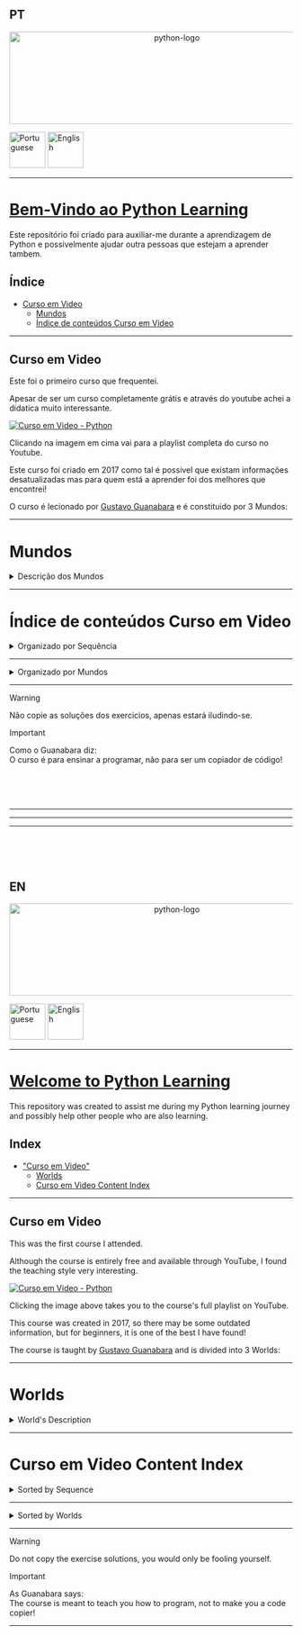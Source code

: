 ## PT
<p align="center">
<img width="580" height="164" alt="python-logo" src="https://github.com/user-attachments/assets/5971a450-9da8-49fe-be3d-8ad72fb4c33a" />
</p>
<a href="https://github.com/DavidPPMerino/PythonLearning#pt"><img width="64" height="64" alt="Portuguese" src="https://github.com/user-attachments/assets/fe1069b8-5eda-4d57-93fc-db6c2635ac25" /></a>  <a href="https://github.com/DavidPPMerino/PythonLearning#en"><img width="64" height="64" alt="English" src="https://github.com/user-attachments/assets/879f3cc8-bbe3-490d-88be-ab687aa718b1" /></a>

---

# <ins>Bem-Vindo ao Python Learning</ins>

Este repositório foi criado para auxiliar-me durante a aprendizagem de Python e possivelmente ajudar outra pessoas que estejam a aprender tambem.

## Índice

- [Curso em Video](#curso-em-video)
   - [Mundos](#mundos)
   - [Índice de conteúdos Curso em Video](#%C3%ADndice-de-conte%C3%BAdos-curso-em-video)
  

***     
     
## Curso em Video

Este foi o primeiro curso que frequentei. 

Apesar de ser um curso completamente grátis e através do youtube achei a didatica muito interessante.

[![Curso em Video - Python](https://github.com/user-attachments/assets/018750ec-4174-45f1-99e4-d6383de556cf "Curso em Video - Python")](https://youtube.com/playlist?list=PLvE-ZAFRgX8hnECDn1v9HNTI71veL3oW0&si=uHFWQdJbASj6JuGt)

Clicando na imagem em cima vai para a playlist completa do curso no Youtube.

Este curso foi criado em 2017 como tal é possivel que existam informações desatualizadas mas para quem está a aprender foi dos melhores que encontrei!

O curso é lecionado por [Gustavo Guanabara](https://github.com/gustavoguanabara) e é constituido por 3 Mundos:
***
# Mundos

<details>
  <summary>Descrição dos Mundos</summary>

  | Youtube | Link do Curso em Video | Nome do Mundo | Descrição |
  |:---:|:---:|:---:|:---:|
  | [Python 3 - Mundo 1](https://youtube.com/playlist?list=PLHz_AreHm4dlKP6QQCekuIPky1CiwmdI6&si=2dmoqpClhbcxfId-) | <a href="https://www.cursoemvideo.com/curso/python-3-mundo-1"><img width="150" height="150" alt="Python3–Mundo1-300x300" src="https://github.com/user-attachments/assets/ec804c44-e9a4-4a09-87c6-3485a49f8bfb" /></a> | Fundamentos | Este Mundo é composto por **<ins>11 aulas</ins>** e **<ins>36 exercícios</ins>** <br> Desde a aula #01 até a aula #11 <br> Desde o exercício #01 até ao exercício #035|
  | [Python 3 - Mundo 2](https://youtube.com/playlist?list=PLHz_AreHm4dk_nZHmxxf_J0WRAqy5Czye&si=RCHIx1GT2YjBjHYK) | <a href="https://www.cursoemvideo.com/curso/python-3-mundo-2"><img width="150" height="150" alt="Python3–Mundo2-300x300" src="https://github.com/user-attachments/assets/7a3da174-4e2b-49a9-ab44-b2d25a18c282" /></a> | Estruturas de Controle | Este Mundo é composto por **<ins>4 aulas</ins>** e **<ins>35 exercícios</ins>** <br> Desde a aula #12 até a aula #15 <br> Desde o exercício #36 até ao exercício #071|
  | [Python 3 - Mundo 3](https://youtube.com/playlist?list=PLHz_AreHm4dksnH2jVTIVNviIMBVYyFnH&si=VuQcakqiJMTaDaLk) | <a href="https://www.cursoemvideo.com/curso/python-3-mundo-3"><img width="150" height="150" alt="Python3–Mundo3-300x300" src="https://github.com/user-attachments/assets/d5492215-40c9-42dc-9d3a-8a33dbe95c21" /></a> | Estruturas Compostas | Este Mundo é composto por **<ins>8 aulas</ins>** e **<ins>42 exercícios</ins>** <br> Desde a aula #16 até a aula #23 <br> Desde o exercício #72 até ao exercício #115c|

</details>

***
# Índice de conteúdos Curso em Video


<details>
     <summary> Organizado por Sequência</summary>
<details open>
 <summary>Aulas / Anotações</summary>
     
- [→ Aula #04 - Primeiros comandos](Curso%20em%20Video/Aulas/04%20Primeiros%20comandos.py)
- [→ Aula #06 - Tipos Primitivos e Saida de dados](Curso%20em%20Video/Aulas/06%20Tipos%20primitivos%20e%20saida%20de%20dados.py)
- [→ Aula #07 - Operadores Aritméticos](Curso%20em%20Video/Aulas/07%20Operadores%20Aritmeticos.py)
- [→ Aula #08 - Módulos](Curso%20em%20Video/Aulas/08%20Modulos.py)
- [→ Aula #09 - Manipulação de Texto](Curso%20em%20Video/Aulas/09%20Manipular%20Texto(string).py)
- [→ Aula #10 - Condições (Parte 1)](Curso%20em%20Video/Aulas/10%20Condiçoes%20pt1.py)
- [→ Aula #11 - Cores no terminal](Curso%20em%20Video/Aulas/11%20Cores%20no%20terminal.py)
- [→ Aula #12 - Condiçoes](Curso%20em%20Video/Aulas/12%20condiçoes%20aninhadas.py)
- [→ Aula #13 - Estruturas de Repetição "for"](Curso%20em%20Video/Aulas/13%20Estruturas%20de%20repetição%20For.py)
- [→ Aula #14 - Estruturas de Repetição "while"](Curso%20em%20Video/Aulas/14%20Estrutura%20de%20repetição%20while.py)
- [→ Aula #15 - Interrompendo Repetições "while"](Curso%20em%20Video/Aulas/15%20Interrompendo%20repetições%20while.py)
  
</details>
<details open>
<summary>Prática das Aulas</summary>

- [→ Prática #04a](Curso%20em%20Video/Aulas%20Praticas/aula04a.py)  
- [→ Prática #06a](Curso%20em%20Video/Aulas%20Praticas/aula06a.py)  
- [→ Prática #07a](Curso%20em%20Video/Aulas%20Praticas/aula07a.py)  
- [→ Prática #08a](Curso%20em%20Video/Aulas%20Praticas/aula08a.py)  
- [→ Prática #08b](Curso%20em%20Video/Aulas%20Praticas/aula08b.py)  
- [→ Prática #09a](Curso%20em%20Video/Aulas%20Praticas/aula09a.py)  
- [→ Prática #10a](Curso%20em%20Video/Aulas%20Praticas/aula10a.py)  
- [→ Prática #11a](Curso%20em%20Video/Aulas%20Praticas/aula11a.py)  
- [→ Prática #12a](Curso%20em%20Video/Aulas%20Praticas/aula12a.py)  
- [→ Prática #13a](Curso%20em%20Video/Aulas%20Praticas/aula13a.py)  
- [→ Prática #14a](Curso%20em%20Video/Aulas%20Praticas/aula14a.py)  
- [→ Prática #15a](Curso%20em%20Video/Aulas%20Praticas/aula15a.py)  

</details>
<details open>
<summary>Exercicios</summary>

- [→ Exercicio #001 - Respondendo ao Usuário](Curso%20em%20Video/Desafios/0x/desafio001.py)  
- [→ Exercicio #002 - Data de Nascimento](Curso%20em%20Video/Desafios/0x/desafio002.py)  
- [→ Exercicio #003 - Somando dois números](Curso%20em%20Video/Desafios/0x/desafio003.py)  
- [→ Exercicio #004 - Dissecando uma Variável](Curso%20em%20Video/Desafios/0x/desafio004.py)  
- [→ Exercicio #005 - Antecessor e Sucessor](Curso%20em%20Video/Desafios/0x/desafio005.py)  
- [→ Exercicio #006 - Dobro, Triplo, Raiz Quadrada](Curso%20em%20Video/Desafios/0x/desafio006.py)  
- [→ Exercicio #007 - Média Aritmética](Curso%20em%20Video/Desafios/0x/desafio007.py)  
- [→ Exercicio #008 - Conversor de Medidas](Curso%20em%20Video/Desafios/0x/desafio008.py)  
- [→ Exercicio #009 - Tabuada](Curso%20em%20Video/Desafios/0x/desafio009.py)  
- [→ Exercicio #010 - Conversor de Moedas](Curso%20em%20Video/Desafios/1x/desafio010.py)  
- [→ Exercicio #011 - Pintando Parede](Curso%20em%20Video/Desafios/1x/desafio011.py)  
- [→ Exercicio #012 - Calculando Descontos](Curso%20em%20Video/Desafios/1x/desafio012.py)  
- [→ Exercicio #013 - Reajuste Salarial](Curso%20em%20Video/Desafios/1x/desafio013.py)  
- [→ Exercicio #014 - Conversor de Temperaturas](Curso%20em%20Video/Desafios/1x/desafio014.py)  
- [→ Exercicio #015 - Aluguel de Carros](Curso%20em%20Video/Desafios/1x/desafio015.py)  
- [→ Exercicio #016 - Quebrando um número](Curso%20em%20Video/Desafios/1x/desafio016.py)  
- [→ Exercicio #017 - Catetos e Hipotenusa](Curso%20em%20Video/Desafios/1x/desafio017.py)  
- [→ Exercicio #018 - Seno, Cosseno e Tangente](Curso%20em%20Video/Desafios/1x/desafio018.py)  
- [→ Exercicio #019 - Sorteando um item na lista](Curso%20em%20Video/Desafios/1x/desafio019.py)  
- [→ Exercicio #020 - Sorteando uma ordem na lista](Curso%20em%20Video/Desafios/2x/desafio020.py)  
- [→ Exercicio #021 - Tocando um MP3](Curso%20em%20Video/Desafios/2x/desafio021.py)  
- [→ Exercicio #022 - Analisador de Textos](Curso%20em%20Video/Desafios/2x/desafio022.py)  
- [→ Exercicio #023 - Separando dígitos de um número](Curso%20em%20Video/Desafios/2x/desafio023.py)  
- [→ Exercicio #024 - Verificando as primeiras letras de um texto](Curso%20em%20Video/Desafios/2x/desafio024.py)  
- [→ Exercicio #025 - Procurando uma string dentro de outra](Curso%20em%20Video/Desafios/2x/desafio025.py)  
- [→ Exercicio #026 - Primeira e última ocorrência de uma string](Curso%20em%20Video/Desafios/2x/desafio026.py)  
- [→ Exercicio #027 - Primeiro e último nome de uma pessoa](Curso%20em%20Video/Desafios/2x/desafio027.py)  
- [→ Exercicio #028 - Jogo da Adivinhação v1.0](Curso%20em%20Video/Desafios/2x/desafio028.py)  
- [→ Exercicio #029 - Radar eletrônico](Curso%20em%20Video/Desafios/2x/desafio029.py)  
- [→ Exercicio #030 - Par ou Ímpar?](Curso%20em%20Video/Desafios/3x/desafio030.py)  
- [→ Exercicio #031 - Custo da Viagem](Curso%20em%20Video/Desafios/3x/desafio031.py)  
- [→ Exercicio #032 - Ano Bissexto](Curso%20em%20Video/Desafios/3x/desafio032.py)  
- [→ Exercicio #033 - Maior e menor valores](Curso%20em%20Video/Desafios/3x/desafio033.py)  
- [→ Exercicio #034 - Aumentos múltiplos](Curso%20em%20Video/Desafios/3x/desafio034.py)  
- [→ Exercicio #035 - Analisando Triângulo v1.0](Curso%20em%20Video/Desafios/3x/desafio035.py)  
- [→ Exercicio #036 - Aprovando Empréstimo](Curso%20em%20Video/Desafios/3x/desafio036.py)  
- [→ Exercicio #037 - Conversor de Bases Numéricas](Curso%20em%20Video/Desafios/3x/desafio037.py)  
- [→ Exercicio #038 - Comparando números](Curso%20em%20Video/Desafios/3x/desafio038.py)  
- [→ Exercicio #039 - Alistamento Militar](Curso%20em%20Video/Desafios/3x/desafio039.py)  
- [→ Exercicio #040 - Aquele clássico da Média](Curso%20em%20Video/Desafios/4x/desafio040.py)  
- [→ Exercicio #041 - Classificando Atletas](Curso%20em%20Video/Desafios/4x/desafio041.py)  
- [→ Exercicio #042 - Analisando Triângulos v2.0](Curso%20em%20Video/Desafios/4x/desafio042.py)  
- [→ Exercicio #043 - Índice de Massa Corporal](Curso%20em%20Video/Desafios/4x/desafio043.py)  
- [→ Exercicio #044 - Gerenciador de Pagamentos](Curso%20em%20Video/Desafios/4x/desafio044.py)  
- [→ Exercicio #045 - GAME: Pedra, Papel e Tesoura](Curso%20em%20Video/Desafios/4x/desafio045.py)  
- [→ Exercicio #046 - Contagem regressiva](Curso%20em%20Video/Desafios/4x/desafio046.py)  
- [→ Exercicio #047 - Contagem de pares](Curso%20em%20Video/Desafios/4x/desafio047.py)  
- [→ Exercicio #048 - Soma ímpares multiplos de três](Curso%20em%20Video/Desafios/4x/desafio048.py)  
- [→ Exercicio #049 - Tabuada v2.0](Curso%20em%20Video/Desafios/4x/desafio049.py)  
- [→ Exercicio #050 - Soma dos pares](Curso%20em%20Video/Desafios/5x/desafio050.py)  
- [→ Exercicio #051 - Progressão Aritmética](Curso%20em%20Video/Desafios/5x/desafio051.py)  
- [→ Exercicio #052 - Números primos](Curso%20em%20Video/Desafios/5x/desafio052.py)  
- [→ Exercicio #053 - Detector de Palíndromo](Curso%20em%20Video/Desafios/5x/desafio053.py)  
- [→ Exercicio #054 - Grupo da Maioridade](Curso%20em%20Video/Desafios/5x/desafio054.py)  
- [→ Exercicio #055 - Maior e menor da sequência](Curso%20em%20Video/Desafios/5x/desafio055.py)  
- [→ Exercicio #056 - Analisador completo](Curso%20em%20Video/Desafios/5x/desafio056.py)  
- [→ Exercicio #057 - Validação de Dados](Curso%20em%20Video/Desafios/5x/desafio057.py)  
- [→ Exercicio #058 - Jogo da Adivinhação v2.0](Curso%20em%20Video/Desafios/5x/desafio058.py)  
- [→ Exercicio #059 - Criando um Menu de Opções](Curso%20em%20Video/Desafios/5x/desafio059.py)  
- [→ Exercicio #060 - Cálculo do Fatorial](Curso%20em%20Video/Desafios/6x/desafio060.py)  
- [→ Exercicio #061 - Progressão Aritmética v2.0](Curso%20em%20Video/Desafios/6x/desafio061.py)  
- [→ Exercicio #062 - Super Progressão Aritmética v3.0](Curso%20em%20Video/Desafios/6x/desafio062.py)  
- [→ Exercicio #063 - Sequência de Fibonacci v1.0](Curso%20em%20Video/Desafios/6x/desafio063.py)  
- [→ Exercicio #064 - Tratando vários valores v1.0](Curso%20em%20Video/Desafios/6x/desafio064.py)  
- [→ Exercicio #065 - Maior e Menor valores](Curso%20em%20Video/Desafios/6x/desafio065.py)  
- [→ Exercicio #066 - Vários números com flag](Curso%20em%20Video/Desafios/6x/desafio066.py)  
- [→ Exercicio #067 - Tabuada v3.0](Curso%20em%20Video/Desafios/6x/desafio067.py)  
- [→ Exercicio #068 - Jogo do Par ou Ímpar](Curso%20em%20Video/Desafios/6x/desafio068.py)  
- [→ Exercicio #069 - Análise de dados do grupo](Curso%20em%20Video/Desafios/6x/desafio069.py)  
- [→ Exercicio #070 - Estatísticas em produtos](Curso%20em%20Video/Desafios/7x/desafio070.py)  
- [→ Exercicio #071 - Simulador de Caixa Eletrônico](Curso%20em%20Video/Desafios/7x/desafio071.py)  
- [→ Exercício #072](Curso%20em%20Video/Desafios/7x/desafio072.py)  
- [→ Exercício #073](Curso%20em%20Video/Desafios/7x/desafio073.py)  
- [→ Exercício #074](Curso%20em%20Video/Desafios/7x/desafio074.py)  
- [→ Exercício #075](Curso%20em%20Video/Desafios/7x/desafio075.py)  
- [→ Exercício #076](Curso%20em%20Video/Desafios/7x/desafio076.py)  
- [→ Exercício #077](Curso%20em%20Video/Desafios/7x/desafio077.py)  
- [→ Exercício #078](Curso%20em%20Video/Desafios/7x/desafio078.py)  
- [→ Exercício #079](Curso%20em%20Video/Desafios/7x/desafio079.py)  
- [→ Exercício #080](Curso%20em%20Video/Desafios/8x/desafio080.py)  
- [→ Exercício #081](Curso%20em%20Video/Desafios/8x/desafio081.py)  
- [→ Exercício #082](Curso%20em%20Video/Desafios/8x/desafio082.py)  
- [→ Exercício #083](Curso%20em%20Video/Desafios/8x/desafio083.py)  
- [→ Exercício #084](Curso%20em%20Video/Desafios/8x/desafio084.py)  
- [→ Exercício #085](Curso%20em%20Video/Desafios/8x/desafio085.py)  
- [→ Exercício #086](Curso%20em%20Video/Desafios/8x/desafio086.py)  
- [→ Exercício #087](Curso%20em%20Video/Desafios/8x/desafio087.py)  
- [→ Exercício #088](Curso%20em%20Video/Desafios/8x/desafio088.py)  
- [→ Exercício #089](Curso%20em%20Video/Desafios/8x/desafio089.py)  
- [→ Exercício #090](Curso%20em%20Video/Desafios/9x/desafio090.py)  
- [→ Exercício #091](Curso%20em%20Video/Desafios/9x/desafio091.py)  
- [→ Exercício #092](Curso%20em%20Video/Desafios/9x/desafio092.py)  
- [→ Exercício #093](Curso%20em%20Video/Desafios/9x/desafio093.py)  
- [→ Exercício #094](Curso%20em%20Video/Desafios/9x/desafio094.py)  
- [→ Exercício #095](Curso%20em%20Video/Desafios/9x/desafio095.py)  
- [→ Exercício #096](Curso%20em%20Video/Desafios/9x/desafio096.py)  
- [→ Exercício #097](Curso%20em%20Video/Desafios/9x/desafio097.py)  
- [→ Exercício #098](Curso%20em%20Video/Desafios/9x/desafio098.py)  
- [→ Exercício #099](Curso%20em%20Video/Desafios/9x/desafio099.py)  
- [→ Exercício #100](Curso%20em%20Video/Desafios/10x/desafio100.py)  
- [→ Exercício #101](Curso%20em%20Video/Desafios/10x/desafio101.py)  
- [→ Exercício #102](Curso%20em%20Video/Desafios/10x/desafio102.py)  
- [→ Exercício #103](Curso%20em%20Video/Desafios/10x/desafio103.py)  
- [→ Exercício #104](Curso%20em%20Video/Desafios/10x/desafio104.py)  
- [→ Exercício #105](Curso%20em%20Video/Desafios/10x/desafio105.py)  
- [→ Exercício #106](Curso%20em%20Video/Desafios/10x/desafio106.py)  
- [→ Exercício #107](Curso%20em%20Video/Desafios/10x/desafio107.py)  
- [→ Exercício #108](Curso%20em%20Video/Desafios/10x/desafio108.py)  
- [→ Exercício #109](Curso%20em%20Video/Desafios/10x/desafio109.py)  
- [→ Exercício #110](Curso%20em%20Video/Desafios/11x/desafio110.py)  
- [→ Exercício #111](Curso%20em%20Video/Desafios/11x/desafio111.py)  
- [→ Exercício #112](Curso%20em%20Video/Desafios/11x/desafio112.py)  
- [→ Exercício #113](Curso%20em%20Video/Desafios/11x/desafio113.py)  
- [→ Exercício #114](Curso%20em%20Video/Desafios/11x/desafio114.py)  
- [→ Exercício #115a](Curso%20em%20Video/Desafios/11x/desafio115a.py)  
- [→ Exercício #115b](Curso%20em%20Video/Desafios/11x/desafio115b.py)  
- [→ Exercício #115c](Curso%20em%20Video/Desafios/11x/desafio115c.py)  
    
</details>
</details>

---

<details>
     <summary> Organizado por Mundos</summary>
<details open>
 <summary>Mundo 1</summary>
     
- [→ Aula #04 - Primeiros comandos](Curso%20em%20Video/Aulas/04%20Primeiros%20comandos.py)
- [→ Prática #04a](Curso%20em%20Video/Aulas%20Praticas/aula04a.py)  
- [→ Exercicio #001 - Respondendo ao Usuário](Curso%20em%20Video/Desafios/0x/desafio001.py)  
- [→ Exercicio #002 - Data de Nascimento](Curso%20em%20Video/Desafios/0x/desafio002.py)  
  <br>
- [→ Aula #06 - Tipos Primitivos e Saida de dados](Curso%20em%20Video/Aulas/06%20Tipos%20primitivos%20e%20saida%20de%20dados.py)
- [→ Prática #06a](Curso%20em%20Video/Aulas%20Praticas/aula06a.py)  
- [→ Exercicio #003 - Somando dois números](Curso%20em%20Video/Desafios/0x/desafio003.py)  
- [→ Exercicio #004 - Dissecando uma Variável](Curso%20em%20Video/Desafios/0x/desafio004.py)  
  <br>
- [→ Aula #07 - Operadores Aritméticos](Curso%20em%20Video/Aulas/07%20Operadores%20Aritmeticos.py)  
- [→ Prática #07a](Curso%20em%20Video/Aulas%20Praticas/aula07a.py)  
- [→ Exercicio #005 - Antecessor e Sucessor](Curso%20em%20Video/Desafios/0x/desafio005.py)  
- [→ Exercicio #006 - Dobro, Triplo, Raiz Quadrada](Curso%20em%20Video/Desafios/0x/desafio006.py)  
- [→ Exercicio #007 - Média Aritmética](Curso%20em%20Video/Desafios/0x/desafio007.py)  
- [→ Exercicio #008 - Conversor de Medidas](Curso%20em%20Video/Desafios/0x/desafio008.py)  
- [→ Exercicio #009 - Tabuada](Curso%20em%20Video/Desafios/0x/desafio009.py)  
- [→ Exercicio #010 - Conversor de Moedas](Curso%20em%20Video/Desafios/1x/desafio010.py)  
- [→ Exercicio #011 - Pintando Parede](Curso%20em%20Video/Desafios/1x/desafio011.py)  
- [→ Exercicio #012 - Calculando Descontos](Curso%20em%20Video/Desafios/1x/desafio012.py)  
- [→ Exercicio #013 - Reajuste Salarial](Curso%20em%20Video/Desafios/1x/desafio013.py)  
- [→ Exercicio #014 - Conversor de Temperaturas](Curso%20em%20Video/Desafios/1x/desafio014.py)  
- [→ Exercicio #015 - Aluguel de Carros](Curso%20em%20Video/Desafios/1x/desafio015.py)  
  <br>
- [→ Aula #08 - Módulos](Curso%20em%20Video/Aulas/08%20Modulos.py)  
- [→ Prática #08a](Curso%20em%20Video/Aulas%20Praticas/aula08a.py)  
- [→ Prática #08b](Curso%20em%20Video/Aulas%20Praticas/aula08b.py)  
- [→ Exercicio #016 - Quebrando um número](Curso%20em%20Video/Desafios/1x/desafio016.py)  
- [→ Exercicio #017 - Catetos e Hipotenusa](Curso%20em%20Video/Desafios/1x/desafio017.py)  
- [→ Exercicio #018 - Seno, Cosseno e Tangente](Curso%20em%20Video/Desafios/1x/desafio018.py)  
- [→ Exercicio #019 - Sorteando um item na lista](Curso%20em%20Video/Desafios/1x/desafio019.py)  
- [→ Exercicio #020 - Sorteando uma ordem na lista](Curso%20em%20Video/Desafios/2x/desafio020.py)  
- [→ Exercicio #021 - Tocando um MP3](Curso%20em%20Video/Desafios/2x/desafio021.py)  
  <br>
- [→ Aula #09 - Manipulação de Texto](Curso%20em%20Video/Aulas/09%20Manipular%20Texto(string).py)  
- [→ Prática #09a](Curso%20em%20Video/Aulas%20Praticas/aula09a.py)
- [→ Exercicio #022 - Analisador de Textos](Curso%20em%20Video/Desafios/2x/desafio022.py)  
- [→ Exercicio #023 - Separando dígitos de um número](Curso%20em%20Video/Desafios/2x/desafio023.py)  
- [→ Exercicio #024 - Verificando as primeiras letras de um texto](Curso%20em%20Video/Desafios/2x/desafio024.py)  
- [→ Exercicio #025 - Procurando uma string dentro de outra](Curso%20em%20Video/Desafios/2x/desafio025.py)  
- [→ Exercicio #026 - Primeira e última ocorrência de uma string](Curso%20em%20Video/Desafios/2x/desafio026.py)  
- [→ Exercicio #027 - Primeiro e último nome de uma pessoa](Curso%20em%20Video/Desafios/2x/desafio027.py)  
  <br>
- [→ Aula #10 - Condições (Parte 1)](Curso%20em%20Video/Aulas/10%20Condiçoes%20pt1.py)
- [→ Prática #10a](Curso%20em%20Video/Aulas%20Praticas/aula10a.py)  
- [→ Exercicio #028 - Jogo da Adivinhação v1.0](Curso%20em%20Video/Desafios/2x/desafio028.py)  
- [→ Exercicio #029 - Radar eletrônico](Curso%20em%20Video/Desafios/2x/desafio029.py)  
- [→ Exercicio #030 - Par ou Ímpar?](Curso%20em%20Video/Desafios/3x/desafio030.py)  
- [→ Exercicio #031 - Custo da Viagem](Curso%20em%20Video/Desafios/3x/desafio031.py)  
- [→ Exercicio #032 - Ano Bissexto](Curso%20em%20Video/Desafios/3x/desafio032.py)  
- [→ Exercicio #033 - Maior e menor valores](Curso%20em%20Video/Desafios/3x/desafio033.py)  
- [→ Exercicio #034 - Aumentos múltiplos](Curso%20em%20Video/Desafios/3x/desafio034.py)  
- [→ Exercicio #035 - Analisando Triângulo v1.0](Curso%20em%20Video/Desafios/3x/desafio035.py)  
  <br>  
- [→ Aula #11 - Cores no terminal](Curso%20em%20Video/Aulas/11%20Cores%20no%20terminal.py)
- [→ Prática #11a](Curso%20em%20Video/Aulas%20Praticas/aula11a.py)
    
</details>
<details open>
<summary>Mundo 2</summary>

- [→ Aula #12 - Condiçoes](Curso%20em%20Video/Aulas/12%20condiçoes%20aninhadas.py)
- [→ Prática #12a](Curso%20em%20Video/Aulas%20Praticas/aula12a.py)  
- [→ Exercicio #036 - Aprovando Empréstimo](Curso%20em%20Video/Desafios/3x/desafio036.py)  
- [→ Exercicio #037 - Conversor de Bases Numéricas](Curso%20em%20Video/Desafios/3x/desafio037.py)  
- [→ Exercicio #038 - Comparando números](Curso%20em%20Video/Desafios/3x/desafio038.py)  
- [→ Exercicio #039 - Alistamento Militar](Curso%20em%20Video/Desafios/3x/desafio039.py)  
- [→ Exercicio #040 - Aquele clássico da Média](Curso%20em%20Video/Desafios/4x/desafio040.py)  
- [→ Exercicio #041 - Classificando Atletas](Curso%20em%20Video/Desafios/4x/desafio041.py)  
- [→ Exercicio #042 - Analisando Triângulos v2.0](Curso%20em%20Video/Desafios/4x/desafio042.py)  
- [→ Exercicio #043 - Índice de Massa Corporal](Curso%20em%20Video/Desafios/4x/desafio043.py)  
- [→ Exercicio #044 - Gerenciador de Pagamentos](Curso%20em%20Video/Desafios/4x/desafio044.py)  
- [→ Exercicio #045 - GAME: Pedra, Papel e Tesoura](Curso%20em%20Video/Desafios/4x/desafio045.py)  
  <br>
- [→ Aula #13 - Estruturas de Repetição "for"](Curso%20em%20Video/Aulas/13%20Estruturas%20de%20repetição%20For.py)
- [→ Prática #13a](Curso%20em%20Video/Aulas%20Praticas/aula13a.py) 
- [→ Exercicio #046 - Contagem regressiva](Curso%20em%20Video/Desafios/4x/desafio046.py)  
- [→ Exercicio #047 - Contagem de pares](Curso%20em%20Video/Desafios/4x/desafio047.py)  
- [→ Exercicio #048 - Soma ímpares multiplos de três](Curso%20em%20Video/Desafios/4x/desafio048.py)  
- [→ Exercicio #049 - Tabuada v2.0](Curso%20em%20Video/Desafios/4x/desafio049.py)  
- [→ Exercicio #050 - Soma dos pares](Curso%20em%20Video/Desafios/5x/desafio050.py)  
- [→ Exercicio #051 - Progressão Aritmética](Curso%20em%20Video/Desafios/5x/desafio051.py)  
- [→ Exercicio #052 - Números primos](Curso%20em%20Video/Desafios/5x/desafio052.py)  
- [→ Exercicio #053 - Detector de Palíndromo](Curso%20em%20Video/Desafios/5x/desafio053.py)  
- [→ Exercicio #054 - Grupo da Maioridade](Curso%20em%20Video/Desafios/5x/desafio054.py)  
- [→ Exercicio #055 - Maior e menor da sequência](Curso%20em%20Video/Desafios/5x/desafio055.py)  
- [→ Exercicio #056 - Analisador completo](Curso%20em%20Video/Desafios/5x/desafio056.py)  
  <br>
- [→ Aula #14 - Estruturas de Repetição "while"](Curso%20em%20Video/Aulas/14%20Estrutura%20de%20repetição%20while.py)
- [→ Prática #14a](Curso%20em%20Video/Aulas%20Praticas/aula14a.py)  
- [→ Exercicio #057 - Validação de Dados](Curso%20em%20Video/Desafios/5x/desafio057.py)  
- [→ Exercicio #058 - Jogo da Adivinhação v2.0](Curso%20em%20Video/Desafios/5x/desafio058.py)  
- [→ Exercicio #059 - Criando um Menu de Opções](Curso%20em%20Video/Desafios/5x/desafio059.py)  
- [→ Exercicio #060 - Cálculo do Fatorial](Curso%20em%20Video/Desafios/6x/desafio060.py)  
- [→ Exercicio #061 - Progressão Aritmética v2.0](Curso%20em%20Video/Desafios/6x/desafio061.py)  
- [→ Exercicio #062 - Super Progressão Aritmética v3.0](Curso%20em%20Video/Desafios/6x/desafio062.py)  
- [→ Exercicio #063 - Sequência de Fibonacci v1.0](Curso%20em%20Video/Desafios/6x/desafio063.py)  
- [→ Exercicio #064 - Tratando vários valores v1.0](Curso%20em%20Video/Desafios/6x/desafio064.py)  
- [→ Exercicio #065 - Maior e Menor valores](Curso%20em%20Video/Desafios/6x/desafio065.py)  
  <br>
- [→ Aula #15 - Interrompendo Repetições "while"](Curso%20em%20Video/Aulas/15%20Interrompendo%20repetições%20while.py)
- [→ Prática #15a](Curso%20em%20Video/Aulas%20Praticas/aula15a.py)  
- [→ Exercicio #066 - Vários números com flag](Curso%20em%20Video/Desafios/6x/desafio066.py)  
- [→ Exercicio #067 - Tabuada v3.0](Curso%20em%20Video/Desafios/6x/desafio067.py)  
- [→ Exercicio #068 - Jogo do Par ou Ímpar](Curso%20em%20Video/Desafios/6x/desafio068.py)  
- [→ Exercicio #069 - Análise de dados do grupo](Curso%20em%20Video/Desafios/6x/desafio069.py)  
- [→ Exercicio #070 - Estatísticas em produtos](Curso%20em%20Video/Desafios/7x/desafio070.py)  
- [→ Exercicio #071 - Simulador de Caixa Eletrônico](Curso%20em%20Video/Desafios/7x/desafio071.py)  

</details>
<!--<details open>
<summary>Mundo 3</summary>


-

- [→ Exercício #072](Curso%20em%20Video/Desafios/7x/desafio072.py)  
- [→ Exercício #073](Curso%20em%20Video/Desafios/7x/desafio073.py)  
- [→ Exercício #074](Curso%20em%20Video/Desafios/7x/desafio074.py)  
- [→ Exercício #075](Curso%20em%20Video/Desafios/7x/desafio075.py)  
- [→ Exercício #076](Curso%20em%20Video/Desafios/7x/desafio076.py)
- [→ Exercício #077](Curso%20em%20Video/Desafios/7x/desafio077.py)
  <br>  
-

- [→ Exercício #078](Curso%20em%20Video/Desafios/7x/desafio078.py)  
- [→ Exercício #079](Curso%20em%20Video/Desafios/7x/desafio079.py)  
- [→ Exercício #080](Curso%20em%20Video/Desafios/8x/desafio080.py)  
- [→ Exercício #081](Curso%20em%20Video/Desafios/8x/desafio081.py)  
- [→ Exercício #082](Curso%20em%20Video/Desafios/8x/desafio082.py)  
- [→ Exercício #083](Curso%20em%20Video/Desafios/8x/desafio083.py) 
  <br>  
-

- [→ Exercício #084](Curso%20em%20Video/Desafios/8x/desafio084.py)  
- [→ Exercício #085](Curso%20em%20Video/Desafios/8x/desafio085.py)  
- [→ Exercício #086](Curso%20em%20Video/Desafios/8x/desafio086.py)  
- [→ Exercício #087](Curso%20em%20Video/Desafios/8x/desafio087.py)  
- [→ Exercício #088](Curso%20em%20Video/Desafios/8x/desafio088.py)  
- [→ Exercício #089](Curso%20em%20Video/Desafios/8x/desafio089.py)
  <br>  
-

- [→ Exercício #090](Curso%20em%20Video/Desafios/9x/desafio090.py)  
- [→ Exercício #091](Curso%20em%20Video/Desafios/9x/desafio091.py)  
- [→ Exercício #092](Curso%20em%20Video/Desafios/9x/desafio092.py)  
- [→ Exercício #093](Curso%20em%20Video/Desafios/9x/desafio093.py)  
- [→ Exercício #094](Curso%20em%20Video/Desafios/9x/desafio094.py)  
- [→ Exercício #095](Curso%20em%20Video/Desafios/9x/desafio095.py)  
  <br>  
-

- [→ Exercício #096](Curso%20em%20Video/Desafios/9x/desafio096.py)  
- [→ Exercício #097](Curso%20em%20Video/Desafios/9x/desafio097.py)  
- [→ Exercício #098](Curso%20em%20Video/Desafios/9x/desafio098.py)  
- [→ Exercício #099](Curso%20em%20Video/Desafios/9x/desafio099.py)  
- [→ Exercício #100](Curso%20em%20Video/Desafios/10x/desafio100.py)  
  <br>  
-

- [→ Exercício #101](Curso%20em%20Video/Desafios/10x/desafio101.py)  
- [→ Exercício #102](Curso%20em%20Video/Desafios/10x/desafio102.py)  
- [→ Exercício #103](Curso%20em%20Video/Desafios/10x/desafio103.py)  
- [→ Exercício #104](Curso%20em%20Video/Desafios/10x/desafio104.py)  
- [→ Exercício #105](Curso%20em%20Video/Desafios/10x/desafio105.py)  
- [→ Exercício #106](Curso%20em%20Video/Desafios/10x/desafio106.py)  
  <br>  
-

- [→ Exercício #107](Curso%20em%20Video/Desafios/10x/desafio107.py)  
- [→ Exercício #108](Curso%20em%20Video/Desafios/10x/desafio108.py)  
- [→ Exercício #109](Curso%20em%20Video/Desafios/10x/desafio109.py)  
- [→ Exercício #110](Curso%20em%20Video/Desafios/11x/desafio110.py)  
- [→ Exercício #111](Curso%20em%20Video/Desafios/11x/desafio111.py)  
- [→ Exercício #112](Curso%20em%20Video/Desafios/11x/desafio112.py)  
  <br>  
-

- [→ Exercício #113](Curso%20em%20Video/Desafios/11x/desafio113.py)  
- [→ Exercício #114](Curso%20em%20Video/Desafios/11x/desafio114.py)  
- [→ Exercício #115a](Curso%20em%20Video/Desafios/11x/desafio115a.py)  
- [→ Exercício #115b](Curso%20em%20Video/Desafios/11x/desafio115b.py)  
- [→ Exercício #115c](Curso%20em%20Video/Desafios/11x/desafio115c.py)



</details>-->
</details>

***

> [!WARNING]
> Não copie as soluções dos exercicios, apenas estará iludindo-se.

>[!IMPORTANT]
> Como o Guanabara diz:<br>
> O curso é para ensinar a programar, não para ser um copiador de código!

<br>
<br>
<br>

---
---
---

<br>
<br>
<br>

## EN

<p align="center">
<img width="580" height="164" alt="python-logo" src="https://github.com/user-attachments/assets/5971a450-9da8-49fe-be3d-8ad72fb4c33a" />
</p>
<a href="https://github.com/DavidPPMerino/PythonLearning#pt"><img width="64" height="64" alt="Portuguese" src="https://github.com/user-attachments/assets/fe1069b8-5eda-4d57-93fc-db6c2635ac25" /></a>  <a href="https://github.com/DavidPPMerino/PythonLearning#en"><img width="64" height="64" alt="English" src="https://github.com/user-attachments/assets/879f3cc8-bbe3-490d-88be-ab687aa718b1" /></a>

---


# <ins>Welcome to Python Learning</ins>

This repository was created to assist me during my Python learning journey and possibly help other people who are also learning.

## Index

- ["Curso em Video"](#curso-em-video-1)
   - [Worlds](#worlds)
   - [Curso em Video Content Index](#curso-em-video-content-index)
   

***

## Curso em Video

This was the first course I attended.

Although the course is entirely free and available through YouTube, I found the teaching style very interesting.

[![Curso em Video - Python](https://github.com/user-attachments/assets/018750ec-4174-45f1-99e4-d6383de556cf "Curso em Video - Python")](https://youtube.com/playlist?list=PLvE-ZAFRgX8hnECDn1v9HNTI71veL3oW0&si=uHFWQdJbASj6JuGt)

Clicking the image above takes you to the course's full playlist on YouTube.

This course was created in 2017, so there may be some outdated information, but for beginners, it is one of the best I have found!

The course is taught by [Gustavo Guanabara](https://github.com/gustavoguanabara) and is divided into 3 Worlds:
***
# Worlds

<details>
  <summary>World's Description</summary>

  | Youtube | Curso em Video Link | World Name | Description |
  |:---:|:---:|:---:|:---:|
  | [Python 3 - World 1](https://youtube.com/playlist?list=PLHz_AreHm4dlKP6QQCekuIPky1CiwmdI6&si=2dmoqpClhbcxfId-) | <a href="https://www.cursoemvideo.com/curso/python-3-mundo-1"><img width="150" height="150" alt="Python3–World1-300x300" src="https://github.com/user-attachments/assets/ec804c44-e9a4-4a09-87c6-3485a49f8bfb" /></a> | Fundamentals | This World consists of **<ins>11 lessons</ins>** and **<ins>36 exercises</ins>** <br> From lesson #01 to lesson #11 <br> From exercise #01 to exercise #035 |
  | [Python 3 - World 2](https://youtube.com/playlist?list=PLHz_AreHm4dk_nZHmxxf_J0WRAqy5Czye&si=RCHIx1GT2YjBjHYK) | <a href="https://www.cursoemvideo.com/curso/python-3-mundo-2"><img width="150" height="150" alt="Python3–World2-300x300" src="https://github.com/user-attachments/assets/7a3da174-4e2b-49a9-ab44-b2d25a18c282" /></a> | Control Structures | This World consists of **<ins>4 lessons</ins>** and **<ins>35 exercises</ins>** <br> From lesson #12 to lesson #15 <br> From exercise #36 to exercise #071 |
  | [Python 3 - World 3](https://youtube.com/playlist?list=PLHz_AreHm4dksnH2jVTIVNviIMBVYyFnH&si=VuQcakqiJMTaDaLk) | <a href="https://www.cursoemvideo.com/curso/python-3-mundo-3"><img width="150" height="150" alt="Python3–World3-300x300" src="https://github.com/user-attachments/assets/d5492215-40c9-42dc-9d3a-8a33dbe95c21" /></a> | Compound Structures | This World consists of **<ins>8 lessons</ins>** and **<ins>42 exercises</ins>** <br> From lesson #16 to lesson #23 <br> From exercise #72 to exercise #115c |

</details>

***

# Curso em Video Content Index


<details>
     <summary>Sorted by Sequence</summary>
<details open>
 <summary>Lessons / Notes</summary>
     
- [→ Lesson #04 - First commands](Curso%20em%20Video/Aulas/04%20Primeiros%20comandos.py)  
- [→ Lesson #06 - Primitive Types and Data Output](Curso%20em%20Video/Aulas/06%20Tipos%20primitivos%20e%20saida%20de%20dados.py)  
- [→ Lesson #07 - Arithmetic Operators](Curso%20em%20Video/Aulas/07%20Operadores%20Aritmeticos.py)  
- [→ Lesson #08 - Modules](Curso%20em%20Video/Aulas/08%20Modulos.py)  
- [→ Lesson #09 - Text Manipulation](Curso%20em%20Video/Aulas/09%20Manipular%20Texto(string).py)  
- [→ Lesson #10 - Conditions (Part 1)](Curso%20em%20Video/Aulas/10%20Condiçoes%20pt1.py)  
- [→ Lesson #11 - Terminal Colors](Curso%20em%20Video/Aulas/11%20Cores%20no%20terminal.py)  
- [→ Lesson #12 - Conditions](Curso%20em%20Video/Aulas/12%20condiçoes%20aninhadas.py)  
- [→ Lesson #13 - "for" Loop Structures](Curso%20em%20Video/Aulas/13%20Estruturas%20de%20repetição%20For.py)  
- [→ Lesson #14 - "while" Loop Structure](Curso%20em%20Video/Aulas/14%20Estrutura%20de%20repetição%20while.py)  
- [→ Lesson #15 - Interrupting "while" Loops](Curso%20em%20Video/Aulas/15%20Interrompendo%20repetições%20while.py)  


</details>
<details open>
<summary>Practical Class Exercises</summary>

- [→ Practice #04a](Curso%20em%20Video/Aulas%20Praticas/aula04a.py)  
- [→ Practice #06a](Curso%20em%20Video/Aulas%20Praticas/aula06a.py)  
- [→ Practice #07a](Curso%20em%20Video/Aulas%20Praticas/aula07a.py)  
- [→ Practice #08a](Curso%20em%20Video/Aulas%20Praticas/aula08a.py)  
- [→ Practice #08b](Curso%20em%20Video/Aulas%20Praticas/aula08b.py)  
- [→ Practice #09a](Curso%20em%20Video/Aulas%20Praticas/aula09a.py)  
- [→ Practice #10a](Curso%20em%20Video/Aulas%20Praticas/aula10a.py)  
- [→ Practice #11a](Curso%20em%20Video/Aulas%20Praticas/aula11a.py)  
- [→ Practice #12a](Curso%20em%20Video/Aulas%20Praticas/aula12a.py)  
- [→ Practice #13a](Curso%20em%20Video/Aulas%20Praticas/aula13a.py)  
- [→ Practice #14a](Curso%20em%20Video/Aulas%20Praticas/aula14a.py)  
- [→ Practice #15a](Curso%20em%20Video/Aulas%20Praticas/aula15a.py)  

</details>
<details open>
<summary>Exercises</summary>

- [→ Exercise #001 - Responding to the User](Curso%20em%20Video/Desafios/0x/desafio001.py)  
- [→ Exercise #002 - Date of Birth](Curso%20em%20Video/Desafios/0x/desafio002.py)  
- [→ Exercise #003 - Adding two numbers](Curso%20em%20Video/Desafios/0x/desafio003.py)  
- [→ Exercise #004 - Dissecting a Variable](Curso%20em%20Video/Desafios/0x/desafio004.py)  
- [→ Exercise #005 - Predecessor and Successor](Curso%20em%20Video/Desafios/0x/desafio005.py)  
- [→ Exercise #006 - Double, Triple, Square Root](Curso%20em%20Video/Desafios/0x/desafio006.py)  
- [→ Exercise #007 - Arithmetic Mean](Curso%20em%20Video/Desafios/0x/desafio007.py)  
- [→ Exercise #008 - Unit Converter](Curso%20em%20Video/Desafios/0x/desafio008.py)  
- [→ Exercise #009 - Multiplication Table](Curso%20em%20Video/Desafios/0x/desafio009.py)  
- [→ Exercise #010 - Currency Converter](Curso%20em%20Video/Desafios/1x/desafio010.py)  
- [→ Exercise #011 - Painting a Wall](Curso%20em%20Video/Desafios/1x/desafio011.py)  
- [→ Exercise #012 - Calculating Discounts](Curso%20em%20Video/Desafios/1x/desafio012.py)  
- [→ Exercise #013 - Salary Adjustment](Curso%20em%20Video/Desafios/1x/desafio013.py)  
- [→ Exercise #014 - Temperature Converter](Curso%20em%20Video/Desafios/1x/desafio014.py)  
- [→ Exercise #015 - Car Rental](Curso%20em%20Video/Desafios/1x/desafio015.py)  
- [→ Exercise #016 - Breaking a Number](Curso%20em%20Video/Desafios/1x/desafio016.py)  
- [→ Exercise #017 - Catheti and Hypotenuse](Curso%20em%20Video/Desafios/1x/desafio017.py)  
- [→ Exercise #018 - Sine, Cosine, and Tangent](Curso%20em%20Video/Desafios/1x/desafio018.py)  
- [→ Exercise #019 - Randomly Selecting an Item](Curso%20em%20Video/Desafios/1x/desafio019.py)  
- [→ Exercise #020 - Randomly Ordering a List](Curso%20em%20Video/Desafios/2x/desafio020.py)  
- [→ Exercise #021 - Playing an MP3](Curso%20em%20Video/Desafios/2x/desafio021.py)  
- [→ Exercise #022 - Text Analyzer](Curso%20em%20Video/Desafios/2x/desafio022.py)  
- [→ Exercise #023 - Separating Number Digits](Curso%20em%20Video/Desafios/2x/desafio023.py)  
- [→ Exercise #024 - Checking the First Letters of a Text](Curso%20em%20Video/Desafios/2x/desafio024.py)  
- [→ Exercise #025 - Searching a String Inside Another](Curso%20em%20Video/Desafios/2x/desafio025.py)  
- [→ Exercise #026 - First and Last Occurrence of a String](Curso%20em%20Video/Desafios/2x/desafio026.py)  
- [→ Exercise #027 - First and Last Name of a Person](Curso%20em%20Video/Desafios/2x/desafio027.py)  
- [→ Exercise #028 - Guessing Game v1.0](Curso%20em%20Video/Desafios/2x/desafio028.py)  
- [→ Exercise #029 - Electronic Radar](Curso%20em%20Video/Desafios/2x/desafio029.py)  
- [→ Exercise #030 - Even or Odd?](Curso%20em%20Video/Desafios/3x/desafio030.py)  
- [→ Exercise #031 - Travel Cost](Curso%20em%20Video/Desafios/3x/desafio031.py)  
- [→ Exercise #032 - Leap Year](Curso%20em%20Video/Desafios/3x/desafio032.py)  
- [→ Exercise #033 - Biggest and Smallest Values](Curso%20em%20Video/Desafios/3x/desafio033.py)  
- [→ Exercise #034 - Multiple Increases](Curso%20em%20Video/Desafios/3x/desafio034.py)  
- [→ Exercise #035 - Analyzing Triangle v1.0](Curso%20em%20Video/Desafios/3x/desafio035.py)  
- [→ Exercise #036 - Approving a Loan](Curso%20em%20Video/Desafios/3x/desafio036.py)  
- [→ Exercise #037 - Number Base Converter](Curso%20em%20Video/Desafios/3x/desafio037.py)  
- [→ Exercise #038 - Comparing Numbers](Curso%20em%20Video/Desafios/3x/desafio038.py)  
- [→ Exercise #039 - Military Enlistment](Curso%20em%20Video/Desafios/3x/desafio039.py)  
- [→ Exercise #040 - The Classic Average](Curso%20em%20Video/Desafios/4x/desafio040.py)  
- [→ Exercise #041 - Classifying Athletes](Curso%20em%20Video/Desafios/4x/desafio041.py)  
- [→ Exercise #042 - Analyzing Triangles v2.0](Curso%20em%20Video/Desafios/4x/desafio042.py)  
- [→ Exercise #043 - Body Mass Index](Curso%20em%20Video/Desafios/4x/desafio043.py)  
- [→ Exercise #044 - Payment Manager](Curso%20em%20Video/Desafios/4x/desafio044.py)  
- [→ Exercise #045 - GAME: Rock, Paper, Scissors](Curso%20em%20Video/Desafios/4x/desafio045.py)  
- [→ Exercise #046 - Countdown](Curso%20em%20Video/Desafios/4x/desafio046.py)  
- [→ Exercise #047 - Counting Even Numbers](Curso%20em%20Video/Desafios/4x/desafio047.py)  
- [→ Exercise #048 - Sum of Odd Multiples of Three](Curso%20em%20Video/Desafios/4x/desafio048.py)  
- [→ Exercise #049 - Multiplication Table v2.0](Curso%20em%20Video/Desafios/4x/desafio049.py)  
- [→ Exercise #050 - Sum of Even Numbers](Curso%20em%20Video/Desafios/5x/desafio050.py)  
- [→ Exercise #051 - Arithmetic Progression](Curso%20em%20Video/Desafios/5x/desafio051.py)  
- [→ Exercise #052 - Prime Numbers](Curso%20em%20Video/Desafios/5x/desafio052.py)  
- [→ Exercise #053 - Palindrome Detector](Curso%20em%20Video/Desafios/5x/desafio053.py)  
- [→ Exercise #054 - Age Group](Curso%20em%20Video/Desafios/5x/desafio054.py)  
- [→ Exercise #055 - Biggest and Smallest in the Sequence](Curso%20em%20Video/Desafios/5x/desafio055.py)  
- [→ Exercise #056 - Complete Analyzer](Curso%20em%20Video/Desafios/5x/desafio056.py)  
- [→ Exercise #057 - Data Validation](Curso%20em%20Video/Desafios/5x/desafio057.py)  
- [→ Exercise #058 - Guessing Game v2.0](Curso%20em%20Video/Desafios/5x/desafio058.py)  
- [→ Exercise #059 - Creating a Options Menu](Curso%20em%20Video/Desafios/5x/desafio059.py)  
- [→ Exercise #060 - Factorial Calculation](Curso%20em%20Video/Desafios/6x/desafio060.py)  
- [→ Exercise #061 - Arithmetic Progression v2.0](Curso%20em%20Video/Desafios/6x/desafio061.py)  
- [→ Exercise #062 - Super Arithmetic Progression v3.0](Curso%20em%20Video/Desafios/6x/desafio062.py)  
- [→ Exercise #063 - Fibonacci Sequence v1.0](Curso%20em%20Video/Desafios/6x/desafio063.py)  
- [→ Exercise #064 - Handling Multiple Values v1.0](Curso%20em%20Video/Desafios/6x/desafio064.py)  
- [→ Exercise #065 - Biggest and Smallest Values](Curso%20em%20Video/Desafios/6x/desafio065.py)  
- [→ Exercise #066 - Multiple Numbers with Flag](Curso%20em%20Video/Desafios/6x/desafio066.py)  
- [→ Exercise #067 - Multiplication Table v3.0](Curso%20em%20Video/Desafios/6x/desafio067.py)  
- [→ Exercise #068 - Even or Odd Game](Curso%20em%20Video/Desafios/6x/desafio068.py)  
- [→ Exercise #069 - Group Data Analysis](Curso%20em%20Video/Desafios/6x/desafio069.py)  
- [→ Exercise #070 - Product Statistics](Curso%20em%20Video/Desafios/7x/desafio070.py)  
- [→ Exercise #071 - ATM Simulator](Curso%20em%20Video/Desafios/7x/desafio071.py)  
- [→ Exercise #072](Curso%20em%20Video/Desafios/7x/desafio072.py)  
- [→ Exercise #073](Curso%20em%20Video/Desafios/7x/desafio073.py)  
- [→ Exercise #074](Curso%20em%20Video/Desafios/7x/desafio074.py)  
- [→ Exercise #075](Curso%20em%20Video/Desafios/7x/desafio075.py)  
- [→ Exercise #076](Curso%20em%20Video/Desafios/7x/desafio076.py)  
- [→ Exercise #077](Curso%20em%20Video/Desafios/7x/desafio077.py)  
- [→ Exercise #078](Curso%20em%20Video/Desafios/7x/desafio078.py)  
- [→ Exercise #079](Curso%20em%20Video/Desafios/7x/desafio079.py)  
- [→ Exercise #080](Curso%20em%20Video/Desafios/8x/desafio080.py)  
- [→ Exercise #081](Curso%20em%20Video/Desafios/8x/desafio081.py)  
- [→ Exercise #082](Curso%20em%20Video/Desafios/8x/desafio082.py)  
- [→ Exercise #083](Curso%20em%20Video/Desafios/8x/desafio083.py)  
- [→ Exercise #084](Curso%20em%20Video/Desafios/8x/desafio084.py)  
- [→ Exercise #085](Curso%20em%20Video/Desafios/8x/desafio085.py)  
- [→ Exercise #086](Curso%20em%20Video/Desafios/8x/desafio086.py)  
- [→ Exercise #087](Curso%20em%20Video/Desafios/8x/desafio087.py)  
- [→ Exercise #088](Curso%20em%20Video/Desafios/8x/desafio088.py)  
- [→ Exercise #089](Curso%20em%20Video/Desafios/8x/desafio089.py)  
- [→ Exercise #090](Curso%20em%20Video/Desafios/9x/desafio090.py)  
- [→ Exercise #091](Curso%20em%20Video/Desafios/9x/desafio091.py)  
- [→ Exercise #092](Curso%20em%20Video/Desafios/9x/desafio092.py)  
- [→ Exercise #093](Curso%20em%20Video/Desafios/9x/desafio093.py)  
- [→ Exercise #094](Curso%20em%20Video/Desafios/9x/desafio094.py)  
- [→ Exercise #095](Curso%20em%20Video/Desafios/9x/desafio095.py)  
- [→ Exercise #096](Curso%20em%20Video/Desafios/9x/desafio096.py)  
- [→ Exercise #097](Curso%20em%20Video/Desafios/9x/desafio097.py)  
- [→ Exercise #098](Curso%20em%20Video/Desafios/9x/desafio098.py)  
- [→ Exercise #099](Curso%20em%20Video/Desafios/9x/desafio099.py)  
- [→ Exercise #100](Curso%20em%20Video/Desafios/10x/desafio100.py)  
- [→ Exercise #101](Curso%20em%20Video/Desafios/10x/desafio101.py)  
- [→ Exercise #102](Curso%20em%20Video/Desafios/10x/desafio102.py)  
- [→ Exercise #103](Curso%20em%20Video/Desafios/10x/desafio103.py)  
- [→ Exercise #104](Curso%20em%20Video/Desafios/10x/desafio104.py)  
- [→ Exercise #105](Curso%20em%20Video/Desafios/10x/desafio105.py)  
- [→ Exercise #106](Curso%20em%20Video/Desafios/10x/desafio106.py)  
- [→ Exercise #107](Curso%20em%20Video/Desafios/10x/desafio107.py)  
- [→ Exercise #108](Curso%20em%20Video/Desafios/10x/desafio108.py)  
- [→ Exercise #109](Curso%20em%20Video/Desafios/10x/desafio109.py)  
- [→ Exercise #110](Curso%20em%20Video/Desafios/11x/desafio110.py)  
- [→ Exercise #111](Curso%20em%20Video/Desafios/11x/desafio111.py)  
- [→ Exercise #112](Curso%20em%20Video/Desafios/11x/desafio112.py)  
- [→ Exercise #113](Curso%20em%20Video/Desafios/11x/desafio113.py)  
- [→ Exercise #114](Curso%20em%20Video/Desafios/11x/desafio114.py)  
- [→ Exercise #115a](Curso%20em%20Video/Desafios/11x/desafio115a.py)  
- [→ Exercise #115b](Curso%20em%20Video/Desafios/11x/desafio115b.py)  
- [→ Exercise #115c](Curso%20em%20Video/Desafios/11x/desafio115c.py)  



</details>
</details>

---

<details>
     <summary> Sorted by Worlds</summary>
<details open>
 <summary>World 1</summary>
     
- [→ Lesson #04 - First commands](Curso%20em%20Video/Aulas/04%20Primeiros%20comandos.py)  
- [→ Practice #04a](Curso%20em%20Video/Aulas%20Praticas/aula04a.py)  
- [→ Exercise #001 - Responding to the User](Curso%20em%20Video/Desafios/0x/desafio001.py)  
- [→ Exercise #002 - Date of Birth](Curso%20em%20Video/Desafios/0x/desafio002.py)  
  <br>  
- [→ Lesson #06 - Primitive Types and Data Output](Curso%20em%20Video/Aulas/06%20Tipos%20primitivos%20e%20saida%20de%20dados.py)  
- [→ Practice #06a](Curso%20em%20Video/Aulas%20Praticas/aula06a.py)  
- [→ Exercise #003 - Adding two numbers](Curso%20em%20Video/Desafios/0x/desafio003.py)  
- [→ Exercise #004 - Dissecting a Variable](Curso%20em%20Video/Desafios/0x/desafio004.py)  
  <br>  
- [→ Lesson #07 - Arithmetic Operators](Curso%20em%20Video/Aulas/07%20Operadores%20Aritmeticos.py)  
- [→ Practice #07a](Curso%20em%20Video/Aulas%20Praticas/aula07a.py)  
- [→ Exercise #005 - Predecessor and Successor](Curso%20em%20Video/Desafios/0x/desafio005.py)  
- [→ Exercise #006 - Double, Triple, Square Root](Curso%20em%20Video/Desafios/0x/desafio006.py)  
- [→ Exercise #007 - Arithmetic Mean](Curso%20em%20Video/Desafios/0x/desafio007.py)  
- [→ Exercise #008 - Unit Converter](Curso%20em%20Video/Desafios/0x/desafio008.py)  
- [→ Exercise #009 - Multiplication Table](Curso%20em%20Video/Desafios/0x/desafio009.py)  
- [→ Exercise #010 - Currency Converter](Curso%20em%20Video/Desafios/1x/desafio010.py)  
- [→ Exercise #011 - Painting a Wall](Curso%20em%20Video/Desafios/1x/desafio011.py)  
- [→ Exercise #012 - Calculating Discounts](Curso%20em%20Video/Desafios/1x/desafio012.py)  
- [→ Exercise #013 - Salary Adjustment](Curso%20em%20Video/Desafios/1x/desafio013.py)  
- [→ Exercise #014 - Temperature Converter](Curso%20em%20Video/Desafios/1x/desafio014.py)  
- [→ Exercise #015 - Car Rental](Curso%20em%20Video/Desafios/1x/desafio015.py)  
  <br>  
- [→ Lesson #08 - Modules](Curso%20em%20Video/Aulas/08%20Modulos.py)  
- [→ Practice #08a](Curso%20em%20Video/Aulas%20Praticas/aula08a.py)  
- [→ Practice #08b](Curso%20em%20Video/Aulas%20Praticas/aula08b.py)  
- [→ Exercise #016 - Breaking a Number](Curso%20em%20Video/Desafios/1x/desafio016.py)  
- [→ Exercise #017 - Catheti and Hypotenuse](Curso%20em%20Video/Desafios/1x/desafio017.py)  
- [→ Exercise #018 - Sine, Cosine, and Tangent](Curso%20em%20Video/Desafios/1x/desafio018.py)  
- [→ Exercise #019 - Randomly Selecting an Item](Curso%20em%20Video/Desafios/1x/desafio019.py)  
- [→ Exercise #020 - Randomly Ordering a List](Curso%20em%20Video/Desafios/2x/desafio020.py)  
- [→ Exercise #021 - Playing an MP3](Curso%20em%20Video/Desafios/2x/desafio021.py)  
  <br>  
- [→ Lesson #09 - Text Manipulation](Curso%20em%20Video/Aulas/09%20Manipular%20Texto(string).py)  
- [→ Practice #09a](Curso%20em%20Video/Aulas%20Praticas/aula09a.py)  
- [→ Exercise #022 - Text Analyzer](Curso%20em%20Video/Desafios/2x/desafio022.py)  
- [→ Exercise #023 - Separating Number Digits](Curso%20em%20Video/Desafios/2x/desafio023.py)  
- [→ Exercise #024 - Checking the First Letters of a Text](Curso%20em%20Video/Desafios/2x/desafio024.py)  
- [→ Exercise #025 - Searching a String Inside Another](Curso%20em%20Video/Desafios/2x/desafio025.py)  
- [→ Exercise #026 - First and Last Occurrence of a String](Curso%20em%20Video/Desafios/2x/desafio026.py)  
- [→ Exercise #027 - First and Last Name of a Person](Curso%20em%20Video/Desafios/2x/desafio027.py)  
  <br>  
- [→ Lesson #10 - Conditions (Part 1)](Curso%20em%20Video/Aulas/10%20Condiçoes%20pt1.py)  
- [→ Practice #10a](Curso%20em%20Video/Aulas%20Praticas/aula10a.py)  
- [→ Exercise #028 - Guessing Game v1.0](Curso%20em%20Video/Desafios/2x/desafio028.py)  
- [→ Exercise #029 - Electronic Radar](Curso%20em%20Video/Desafios/2x/desafio029.py)  
- [→ Exercise #030 - Even or Odd?](Curso%20em%20Video/Desafios/3x/desafio030.py)  
- [→ Exercise #031 - Travel Cost](Curso%20em%20Video/Desafios/3x/desafio031.py)  
- [→ Exercise #032 - Leap Year](Curso%20em%20Video/Desafios/3x/desafio032.py)  
- [→ Exercise #033 - Biggest and Smallest Values](Curso%20em%20Video/Desafios/3x/desafio033.py)  
- [→ Exercise #034 - Multiple Increases](Curso%20em%20Video/Desafios/3x/desafio034.py)  
- [→ Exercise #035 - Analyzing Triangle v1.0](Curso%20em%20Video/Desafios/3x/desafio035.py)  
  <br>  
- [→ Lesson #11 - Terminal Colors](Curso%20em%20Video/Aulas/11%20Cores%20no%20terminal.py)  
- [→ Practice #11a](Curso%20em%20Video/Aulas%20Praticas/aula11a.py)  
    
</details>
<details open>
<summary>World 2</summary>

- [→ Lesson #12 - Conditions](Curso%20em%20Video/Aulas/12%20condiçoes%20aninhadas.py)  
- [→ Practice #12a](Curso%20em%20Video/Aulas%20Praticas/aula12a.py)  
- [→ Exercise #036 - Approving a Loan](Curso%20em%20Video/Desafios/3x/desafio036.py)  
- [→ Exercise #037 - Number Base Converter](Curso%20em%20Video/Desafios/3x/desafio037.py)  
- [→ Exercise #038 - Comparing Numbers](Curso%20em%20Video/Desafios/3x/desafio038.py)  
- [→ Exercise #039 - Military Enlistment](Curso%20em%20Video/Desafios/3x/desafio039.py)  
- [→ Exercise #040 - The Classic Average](Curso%20em%20Video/Desafios/4x/desafio040.py)  
- [→ Exercise #041 - Classifying Athletes](Curso%20em%20Video/Desafios/4x/desafio041.py)  
- [→ Exercise #042 - Analyzing Triangles v2.0](Curso%20em%20Video/Desafios/4x/desafio042.py)  
- [→ Exercise #043 - Body Mass Index](Curso%20em%20Video/Desafios/4x/desafio043.py)  
- [→ Exercise #044 - Payment Manager](Curso%20em%20Video/Desafios/4x/desafio044.py)  
- [→ Exercise #045 - GAME: Rock, Paper, Scissors](Curso%20em%20Video/Desafios/4x/desafio045.py)  
  <br>  
- [→ Lesson #13 - "for" Loop Structures](Curso%20em%20Video/Aulas/13%20Estruturas%20de%20repetição%20For.py)  
- [→ Practice #13a](Curso%20em%20Video/Aulas%20Praticas/aula13a.py)  
- [→ Exercise #046 - Countdown](Curso%20em%20Video/Desafios/4x/desafio046.py)  
- [→ Exercise #047 - Counting Even Numbers](Curso%20em%20Video/Desafios/4x/desafio047.py)  
- [→ Exercise #048 - Sum of Odd Multiples of Three](Curso%20em%20Video/Desafios/4x/desafio048.py)  
- [→ Exercise #049 - Multiplication Table v2.0](Curso%20em%20Video/Desafios/4x/desafio049.py)  
- [→ Exercise #050 - Sum of Even Numbers](Curso%20em%20Video/Desafios/5x/desafio050.py)  
- [→ Exercise #051 - Arithmetic Progression](Curso%20em%20Video/Desafios/5x/desafio051.py)  
- [→ Exercise #052 - Prime Numbers](Curso%20em%20Video/Desafios/5x/desafio052.py)  
- [→ Exercise #053 - Palindrome Detector](Curso%20em%20Video/Desafios/5x/desafio053.py)  
- [→ Exercise #054 - Age Group](Curso%20em%20Video/Desafios/5x/desafio054.py)  
- [→ Exercise #055 - Biggest and Smallest in the Sequence](Curso%20em%20Video/Desafios/5x/desafio055.py)  
- [→ Exercise #056 - Complete Analyzer](Curso%20em%20Video/Desafios/5x/desafio056.py)  
  <br>  
- [→ Lesson #14 - "while" Loop Structure](Curso%20em%20Video/Aulas/14%20Estrutura%20de%20repetição%20while.py)  
- [→ Practice #14a](Curso%20em%20Video/Aulas%20Praticas/aula14a.py)  
- [→ Exercise #057 - Data Validation](Curso%20em%20Video/Desafios/5x/desafio057.py)  
- [→ Exercise #058 - Guessing Game v2.0](Curso%20em%20Video/Desafios/5x/desafio058.py)  
- [→ Exercise #059 - Creating a Options Menu](Curso%20em%20Video/Desafios/5x/desafio059.py)  
- [→ Exercise #060 - Factorial Calculation](Curso%20em%20Video/Desafios/6x/desafio060.py)  
- [→ Exercise #061 - Arithmetic Progression v2.0](Curso%20em%20Video/Desafios/6x/desafio061.py)  
- [→ Exercise #062 - Super Arithmetic Progression v3.0](Curso%20em%20Video/Desafios/6x/desafio062.py)  
- [→ Exercise #063 - Fibonacci Sequence v1.0](Curso%20em%20Video/Desafios/6x/desafio063.py)  
- [→ Exercise #064 - Handling Multiple Values v1.0](Curso%20em%20Video/Desafios/6x/desafio064.py)  
- [→ Exercise #065 - Biggest and Smallest Values](Curso%20em%20Video/Desafios/6x/desafio065.py)  
  <br>  
- [→ Lesson #15 - Interrupting "while" Loops](Curso%20em%20Video/Aulas/15%20Interrompendo%20repetições%20while.py)  
- [→ Practice #15a](Curso%20em%20Video/Aulas%20Praticas/aula15a.py)  
- [→ Exercise #066 - Multiple Numbers with Flag](Curso%20em%20Video/Desafios/6x/desafio066.py)  
- [→ Exercise #067 - Multiplication Table v3.0](Curso%20em%20Video/Desafios/6x/desafio067.py)  
- [→ Exercise #068 - Even or Odd Game](Curso%20em%20Video/Desafios/6x/desafio068.py)  
- [→ Exercise #069 - Group Data Analysis](Curso%20em%20Video/Desafios/6x/desafio069.py)  
- [→ Exercise #070 - Product Statistics](Curso%20em%20Video/Desafios/7x/desafio070.py)  
- [→ Exercise #071 - ATM Simulator](Curso%20em%20Video/Desafios/7x/desafio071.py)  

</details>
<!--<details open>
<summary>World 3</summary>

-

- [→ Exercise #072](Curso%20em%20Video/Desafios/7x/desafio072.py)  
- [→ Exercise #073](Curso%20em%20Video/Desafios/7x/desafio073.py)  
- [→ Exercise #074](Curso%20em%20Video/Desafios/7x/desafio074.py)  
- [→ Exercise #075](Curso%20em%20Video/Desafios/7x/desafio075.py)  
- [→ Exercise #076](Curso%20em%20Video/Desafios/7x/desafio076.py)  
- [→ Exercise #077](Curso%20em%20Video/Desafios/7x/desafio077.py)  
  <br>  
-

- [→ Exercise #078](Curso%20em%20Video/Desafios/7x/desafio078.py)  
- [→ Exercise #079](Curso%20em%20Video/Desafios/7x/desafio079.py)  
- [→ Exercise #080](Curso%20em%20Video/Desafios/8x/desafio080.py)  
- [→ Exercise #081](Curso%20em%20Video/Desafios/8x/desafio081.py)  
- [→ Exercise #082](Curso%20em%20Video/Desafios/8x/desafio082.py)  
- [→ Exercise #083](Curso%20em%20Video/Desafios/8x/desafio083.py)  
  <br>  
-

- [→ Exercise #084](Curso%20em%20Video/Desafios/8x/desafio084.py)  
- [→ Exercise #085](Curso%20em%20Video/Desafios/8x/desafio085.py)  
- [→ Exercise #086](Curso%20em%20Video/Desafios/8x/desafio086.py)  
- [→ Exercise #087](Curso%20em%20Video/Desafios/8x/desafio087.py)  
- [→ Exercise #088](Curso%20em%20Video/Desafios/8x/desafio088.py)  
- [→ Exercise #089](Curso%20em%20Video/Desafios/8x/desafio089.py)  
  <br>  
-

- [→ Exercise #090](Curso%20em%20Video/Desafios/9x/desafio090.py)  
- [→ Exercise #091](Curso%20em%20Video/Desafios/9x/desafio091.py)  
- [→ Exercise #092](Curso%20em%20Video/Desafios/9x/desafio092.py)  
- [→ Exercise #093](Curso%20em%20Video/Desafios/9x/desafio093.py)  
- [→ Exercise #094](Curso%20em%20Video/Desafios/9x/desafio094.py)  
- [→ Exercise #095](Curso%20em%20Video/Desafios/9x/desafio095.py)  
  <br>  
-

- [→ Exercise #096](Curso%20em%20Video/Desafios/9x/desafio096.py)  
- [→ Exercise #097](Curso%20em%20Video/Desafios/9x/desafio097.py)  
- [→ Exercise #098](Curso%20em%20Video/Desafios/9x/desafio098.py)  
- [→ Exercise #099](Curso%20em%20Video/Desafios/9x/desafio099.py)  
- [→ Exercise #100](Curso%20em%20Video/Desafios/10x/desafio100.py)  
  <br>  
-

- [→ Exercise #101](Curso%20em%20Video/Desafios/10x/desafio101.py)  
- [→ Exercise #102](Curso%20em%20Video/Desafios/10x/desafio102.py)  
- [→ Exercise #103](Curso%20em%20Video/Desafios/10x/desafio103.py)  
- [→ Exercise #104](Curso%20em%20Video/Desafios/10x/desafio104.py)  
- [→ Exercise #105](Curso%20em%20Video/Desafios/10x/desafio105.py)  
- [→ Exercise #106](Curso%20em%20Video/Desafios/10x/desafio106.py)  
  <br>  
- 123

- [→ Exercise #107](Curso%20em%20Video/Desafios/10x/desafio107.py)  
- [→ Exercise #108](Curso%20em%20Video/Desafios/10x/desafio108.py)  
- [→ Exercise #109](Curso%20em%20Video/Desafios/10x/desafio109.py)  
- [→ Exercise #110](Curso%20em%20Video/Desafios/11x/desafio110.py)  
- [→ Exercise #111](Curso%20em%20Video/Desafios/11x/desafio111.py)  
- [→ Exercise #112](Curso%20em%20Video/Desafios/11x/desafio112.py)  
  <br>  
-

- [→ Exercise #113](Curso%20em%20Video/Desafios/11x/desafio113.py)  
- [→ Exercise #114](Curso%20em%20Video/Desafios/11x/desafio114.py)  
- [→ Exercise #115a](Curso%20em%20Video/Desafios/11x/desafio115a.py)  
- [→ Exercise #115b](Curso%20em%20Video/Desafios/11x/desafio115b.py)  
- [→ Exercise #115c](Curso%20em%20Video/Desafios/11x/desafio115c.py)  

</details>-->
</details>

***
    

> [!WARNING]
> Do not copy the exercise solutions, you would only be fooling yourself.

> [!IMPORTANT]
> As Guanabara says:<br>
> The course is meant to teach you how to program, not to make you a code copier!
---


